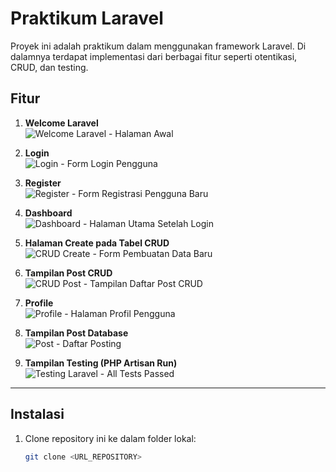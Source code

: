 # Praktikum Laravel

Proyek ini adalah praktikum dalam menggunakan framework Laravel. Di dalamnya terdapat implementasi dari berbagai fitur seperti otentikasi, CRUD, dan testing.

## Fitur

1. **Welcome Laravel**  
   ![Welcome Laravel - Halaman Awal](https://i.imgur.com/q6QGaNz.png)

2. **Login**  
   ![Login - Form Login Pengguna](https://i.imgur.com/bk2ie9o.png)

3. **Register**  
   ![Register - Form Registrasi Pengguna Baru](https://i.imgur.com/30JSwWp.png)

4. **Dashboard**  
   ![Dashboard - Halaman Utama Setelah Login](https://i.imgur.com/wrKMnUp.png)

5. **Halaman Create pada Tabel CRUD**  
   ![CRUD Create - Form Pembuatan Data Baru](https://i.imgur.com/Y5w5vhr.png)

6. **Tampilan Post CRUD**  
   ![CRUD Post - Tampilan Daftar Post CRUD](https://i.imgur.com/tquXDb2.png)

7. **Profile**  
   ![Profile - Halaman Profil Pengguna](https://i.imgur.com/vWxa8xD.png)

8. **Tampilan Post Database**  
   ![Post - Daftar Posting](https://i.imgur.com/BYS1Ozu.png)

9. **Tampilan Testing (PHP Artisan Run)**  
    ![Testing Laravel - All Tests Passed](https://i.imgur.com/QXzSMtP.png)

---

## Instalasi

1. Clone repository ini ke dalam folder lokal:
   ```bash
   git clone <URL_REPOSITORY>
